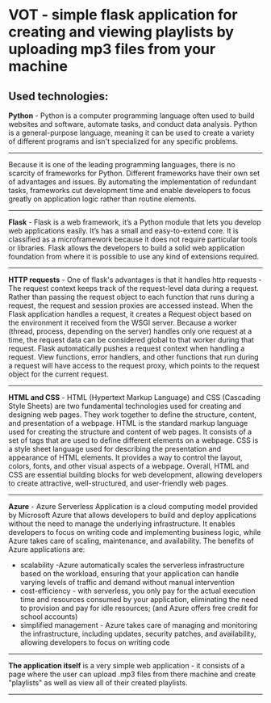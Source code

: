 # VOT - simple flask application for creating and viewing playlists by uploading mp3 files from your machine #

**Used technologies:**
----------

**Python** - Python is a computer programming language often used to build websites and software, automate tasks, and conduct data analysis. Python is a general-purpose language, meaning it can be used to create a variety of different programs and isn't specialized for any specific problems.

----------

Because it is one of the leading programming languages, there is no scarcity of frameworks for Python. Different frameworks have their own set of advantages and issues. By automating the implementation of redundant tasks, frameworks cut development time and enable developers to focus greatly on application logic rather than routine elements.

----------

**Flask** - Flask is a web framework, it’s a Python module that lets you develop web applications easily. It’s has a small and easy-to-extend core. It is classified as a microframework because it does not require particular tools or libraries. Flask allows the developers to build a solid web application foundation from where it is possible to use any kind of extensions required.

-----------

**HTTP requests** - One of flask's advantages is that it handles http requests - The request context keeps track of the request-level data during a request. Rather than passing the request object to each function that runs during a request, the request and session proxies are accessed instead. When the Flask application handles a request, it creates a Request object based on the environment it received from the WSGI server. Because a worker (thread, process, depending on the server) handles only one request at a time, the request data can be considered global to that worker during that request. Flask automatically pushes a request context when handling a request. View functions, error handlers, and other functions that run during a request will have access to the request proxy, which points to the request object for the current request.

-----------

**HTML and CSS** - HTML (Hypertext Markup Language) and CSS (Cascading Style Sheets) are two fundamental technologies used for creating and designing web pages. They work together to define the structure, content, and presentation of a webpage. HTML is the standard markup language used for creating the structure and content of web pages. It consists of a set of tags that are used to define different elements on a webpage. CSS is a style sheet language used for describing the presentation and appearance of HTML elements. It provides a way to control the layout, colors, fonts, and other visual aspects of a webpage. Overall, HTML and CSS are essential building blocks for web development, allowing developers to create attractive, well-structured, and user-friendly web pages.

-----------

**Azure** - Azure Serverless Application is a cloud computing model provided by Microsoft Azure that allows developers to build and deploy applications without the need to manage the underlying infrastructure. It enables developers to focus on writing code and implementing business logic, while Azure takes care of scaling, maintenance, and availability. The benefits of Azure applications are:
- scalability -Azure automatically scales the serverless infrastructure based on the workload, ensuring that your application can handle varying levels of traffic and demand without manual intervention
- cost-efficiency - with serverless, you only pay for the actual execution time and resources consumed by your application, eliminating the need to provision and pay for idle resources; (and Azure offers free credit for school accounts)
- simplified management - Azure takes care of managing and monitoring the infrastructure, including updates, security patches, and availability, allowing developers to focus on writing code

-----------

**The application itself** is a very simple web application - it consists of a page where the user can upload .mp3 files from there machine and create "playlists" as well as view all of their created playlists.

-----------
